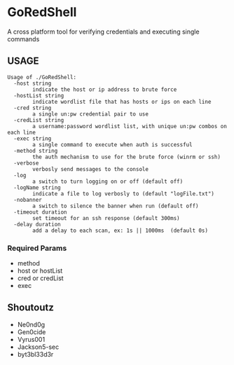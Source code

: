 # GoRedShell
A cross platform tool for verifying credentials and executing single commands


## USAGE

```
Usage of ./GoRedShell:
  -host string
    	indicate the host or ip address to brute force
  -hostList string
    	indicate wordlist file that has hosts or ips on each line
  -cred string
    	a single un:pw credential pair to use
  -credList string
    	a username:password wordlist list, with unique un:pw combos on each line
  -exec string
    	a single command to execute when auth is successful
  -method string
    	the auth mechanism to use for the brute force (winrm or ssh)
  -verbose
    	verbosly send messages to the console
  -log
    	a switch to turn logging on or off (default off)
  -logName string
    	indicate a file to log verbosly to (default "logFile.txt")
  -nobanner
    	a switch to silence the banner when run (default off)
  -timeout duration
    	set timeout for an ssh response (default 300ms)
  -delay duration
    	add a delay to each scan, ex: 1s || 1000ms  (default 0s)
```

### Required Params
- method
- host or hostList
- cred or credList
- exec


## Shoutoutz
- Ne0nd0g
- Gen0cide
- Vyrus001
- Jackson5-sec
- byt3bl33d3r
